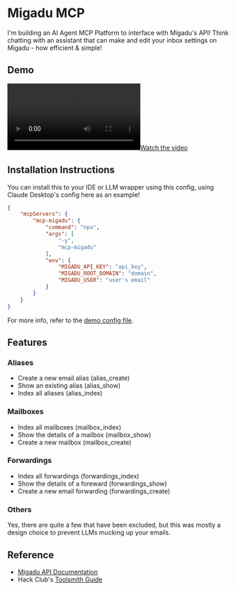 # Migadu MCP

I'm building an AI Agent MCP Platform to interface with Migadu's API! Think chatting with an assistant that can make and edit your inbox settings on Migadu - how efficient & simple!

## Demo

[![Watch the video](https://files.catbox.moe/1t8shb.mp4)](https://files.catbox.moe/1t8shb.mp4)

## Installation Instructions

You can install this to your IDE or LLM wrapper using this config, using Claude Desktop's config here as an example!

```json
{
    "mcpServers": {
        "mcp-migadu": {
            "command": "npx",
            "args": [
                "-y",
                "mcp-migadu"
            ],
            "env": {
                "MIGADU_API_KEY": "api_key",
                "MIGADU_ROOT_DOMAIN": "domain",
                "MIGADU_USER": "user's email"
            }
        }
    }
}
```

For more info, refer to the [demo config file](https://github.com/leowilkin/mcp-migadu/blob/main/config.example.json).

## Features

### Aliases

- Create a new email alias (alias_create)
- Show an existing alias (alias_show)
- Index all aliases (alias_index)

### Mailboxes

- Index all mailboxes (mailbox_index)
- Show the details of a mailbox (mailbox_show)
- Create a new mailbox (mailbox_create)

### Forwardings

- Index all forwardings (forwardings_index)
- Show the details of a foreward (forwardings_show)
- Create a new email forwarding (forwardings_create)

### Others

Yes, there are quite a few that have been excluded, but this was mostly a design choice to prevent LLMs mucking up your emails.

## Reference

- [Migadu API Documentation](https://migadu.com/api/)
- Hack Club's [Toolsmith Guide](https://toolsmith.hackclub.com/guide.html)
